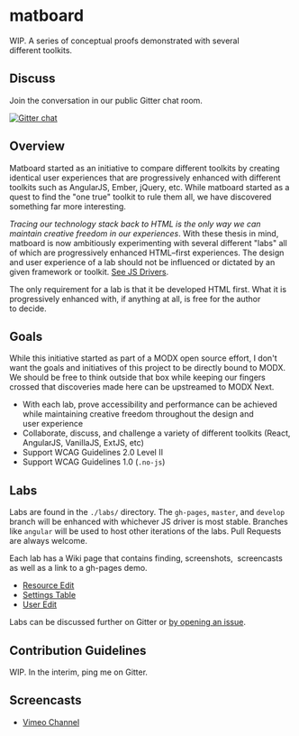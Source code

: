 matboard
========

WIP. A series of conceptual proofs demonstrated with several different&nbsp;toolkits.

## Discuss
Join the conversation in our public Gitter chat&nbsp;room.

[![Gitter chat](https://badges.gitter.im/jpdevries/matboard.png)](https://gitter.im/jpdevries/matboard)

## Overview
Matboard started as an initiative to compare different toolkits by creating identical user experiences that are progressively enhanced with different toolkits such as AngularJS, Ember, jQuery, etc. While matboard started as a quest to find the "one true" toolkit to rule them all, we have discovered something far more&nbsp;interesting.

_Tracing our technology stack back to HTML is the only way we can maintain creative freedom in our experiences_. With these thesis in mind, matboard is now ambitiously experimenting with several different "labs" all of which are progressively enhanced HTML&ndash;first experiences. The design and user experience of a lab should not be influenced or dictated by an given framework or toolkit. [See JS&nbsp;Drivers](https://github.com/jpdevries/matboard/wiki/JS-Drivers).

The only requirement for a lab is that it be developed HTML first. What it is progressively enhanced with, if anything at all, is free for the author to&nbsp;decide.

## Goals
While this initiative started as part of a MODX open source effort, I don't want the goals and initiatives of this project to be directly bound to MODX. We should be free to think outside that box while keeping our fingers crossed that discoveries made here can be upstreamed to MODX&nbsp;Next.

 - With each lab, prove accessibility and performance can be achieved while maintaining creative freedom throughout the design and user&nbsp;experience
 - Collaborate, discuss, and challenge a variety of different toolkits (React, AngularJS, VanillaJS, ExtJS,&nbsp;etc)
 - Support WCAG Guidelines 2.0 Level&nbsp;II
 - Support WCAG Guidelines&nbsp;1.0&nbsp;(`.no-js`)

## Labs
Labs are found in the `./labs/` directory. The `gh-pages`, `master`, and `develop` branch will be enhanced with whichever JS driver is most stable. Branches like `angular` will be used to host other iterations of the labs. Pull Requests are always&nbsp;welcome.

Each lab has a Wiki page that contains finding, screenshots, &nbsp;screencasts as well as a link to a gh-pages&nbsp;demo.

- [Resource Edit](https://github.com/jpdevries/matboard/wiki/Resource-Edit-Lab)
- [Settings Table](https://github.com/jpdevries/matboard/wiki/Settings-Table-Lab)
- [User Edit](https://github.com/jpdevries/matboard/wiki/User-Edit-Lab)

Labs can be discussed further on Gitter or [by opening an issue](https://github.com/jpdevries/matboard/issues/new).

## Contribution Guidelines
WIP. In the interim, ping me on&nbsp;Gitter.

## Screencasts
- [Vimeo Channel](https://vimeo.com/album/3962656)

